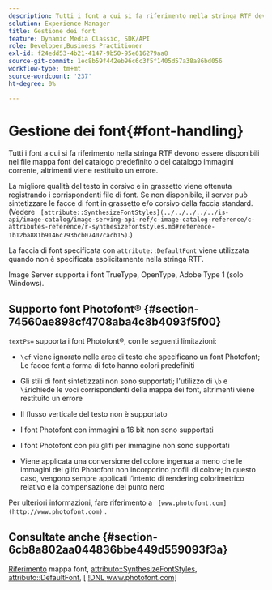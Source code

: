 ```yaml
---
description: Tutti i font a cui si fa riferimento nella stringa RTF devono essere disponibili nel file mappa font del catalogo predefinito o del catalogo immagini corrente, altrimenti viene restituito un errore.
solution: Experience Manager
title: Gestione dei font
feature: Dynamic Media Classic, SDK/API
role: Developer,Business Practitioner
exl-id: f24edd53-4b21-4147-9b50-95e616279aa8
source-git-commit: 1ec8b59f442eb96c6c3f5f1405d57a38a86bd056
workflow-type: tm+mt
source-wordcount: '237'
ht-degree: 0%

---
```


# Gestione dei font{#font-handling}

Tutti i font a cui si fa riferimento nella stringa RTF devono essere disponibili nel file mappa font del catalogo predefinito o del catalogo immagini corrente, altrimenti viene restituito un errore.

La migliore qualità del testo in corsivo e in grassetto viene ottenuta registrando i corrispondenti file di font. Se non disponibile, il server può sintetizzare le facce di font in grassetto e/o corsivo dalla faccia standard. (Vedere ` [attribute::SynthesizeFontStyles](../../../../../is-api/image-catalog/image-serving-api-ref/c-image-catalog-reference/c-attributes-reference/r-synthesizefontstyles.md#reference-1b12ba881b9146c793bcb07407cacb15)`.)

La faccia di font specificata con `attribute::DefaultFont` viene utilizzata quando non è specificata esplicitamente nella stringa RTF.

Image Server supporta i font TrueType, OpenType, Adobe Type 1 (solo Windows).

## Supporto font Photofont® {#section-74560ae898cf4708aba4c8b4093f5f00}

`textPs=` supporta i font Photofont®, con le seguenti limitazioni:

* `\cf` viene ignorato nelle aree di testo che specificano un font Photofont; Le facce font a forma di foto hanno colori predefiniti
* Gli stili di font sintetizzati non sono supportati; l&#39;utilizzo di `\b` e `\i`richiede le voci corrispondenti della mappa dei font, altrimenti viene restituito un errore

* Il flusso verticale del testo non è supportato
* I font Photofont con immagini a 16 bit non sono supportati
* I font Photofont con più glifi per immagine non sono supportati
* Viene applicata una conversione del colore ingenua a meno che le immagini del glifo Photofont non incorporino profili di colore; in questo caso, vengono sempre applicati l’intento di rendering colorimetrico relativo e la compensazione del punto nero

Per ulteriori informazioni, fare riferimento a ` [www.photofont.com](http://www.photofont.com)` .

## Consultate anche {#section-6cb8a802aa044836bbe449d559093f3a}

[Riferimento](../../../../../is-api/image-catalog/image-serving-api-ref/c-image-catalog-reference/c-font-map-reference/c-font-map-reference.md#concept-f81f319d03c646c5a8ef87b3277dd37d) mappa font,  [attributo::SynthesizeFontStyles](../../../../../is-api/image-catalog/image-serving-api-ref/c-image-catalog-reference/c-attributes-reference/r-synthesizefontstyles.md#reference-1b12ba881b9146c793bcb07407cacb15),  [attributo::DefaultFont](../../../../../is-api/image-catalog/image-serving-api-ref/c-image-catalog-reference/c-attributes-reference/r-defaultfont.md#reference-48b763ac254545e89a25c76ff7581107),  [ [!DNL www.photofont.com] ](http://www.photofont.com)
